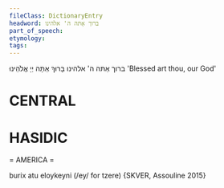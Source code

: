 ```yaml
---
fileClass: DictionaryEntry
headword: ברוך אַתּה ה' אלהינו
part_of_speech: 
etymology: 
tags: 
---
```

ברוך אַתּה ה' אלהינו
בָּרוּךְ אַתָּה יְיָ אֱלֹהֵינוּ 
'Blessed art thou, our God'

CENTRAL
========

HASIDIC
=======
= AMERICA = 

burix atu eloykeyni (/ey/ for tzere) {SKVER, Assouline 2015}